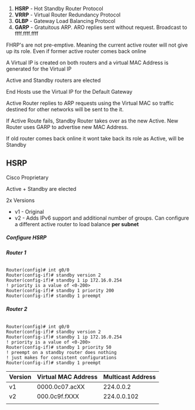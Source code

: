 
1. **HSRP** - Hot Standby Router Protocol
2. **VRRP** - Virtual Router Redundancy Protocol
3. **GLBP** - Gateway Load Balancing Protocol
4. **GARP** - Gratuitous ARP.  ARO replies sent without request.  Broadcast to ffff.ffff.ffff

FHRP's are not pre-emptive.  Meaning the current active router will not give up its role.  Even if former active router comes back online

A Virtual IP is created on both routers and a virtual MAC Address is generated for the Virtual IP

Active and Standby routers are elected

End Hosts use the Virtual IP for the Default Gateway

Active Router replies to ARP requests using the Virtual MAC so traffic destined for other networks will be sent to the it.

If Active Route fails, Standby Router takes over as the new Active.  New Router uses GARP to advertise new MAC Address.

If old router comes back online it wont take back its role as Active, will be Standby
## HSRP

Cisco Proprietary

Active + Standby are elected

2x Versions
- v1 - Original
- v2 - Adds IPv6 support and additional number of groups. 
Can configure a different active router  to load balance **per subnet**
##### Configure HSRP
###### **Router 1**
```
Router(config)# int g0/0
Router(config-if)# standby version 2
Router(config-if)# standby 1 ip 172.16.0.254
! priority is a value of <0-200>
Router(config-if)# standby 1 priority 200
Router(config-if)# standby 1 preempt
```

###### **Router 2**
```
Router(config)# int g0/0
Router(config-if)# standby version 2
Router(config-if)# standby 1 ip 172.16.0.254
! priority is a value of <0-200>
Router(config-if)# standby 1 priority 50
! preempt on a standby router does nothing
! just makes for consistent configurations
Router(config-if)# standby 1 preempt
```


| Version | Virtual MAC Address | Multicast Address |
| ------- | ------------------- | ----------------- |
| v1      | 0000.0c07.acXX      | 224.0.0.2         |
| v2      | 000.0c9f.fXXX       | 224.0.0.102       |
|         |                     |                   |

